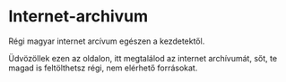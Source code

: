 # Internet-archivum
Régi magyar internet arcívum egészen a kezdetektől.

Üdvözöllek ezen az oldalon, itt megtalálod az internet archívumát, sőt, te magad is feltölthetsz régi, nem elérhető forrásokat.
